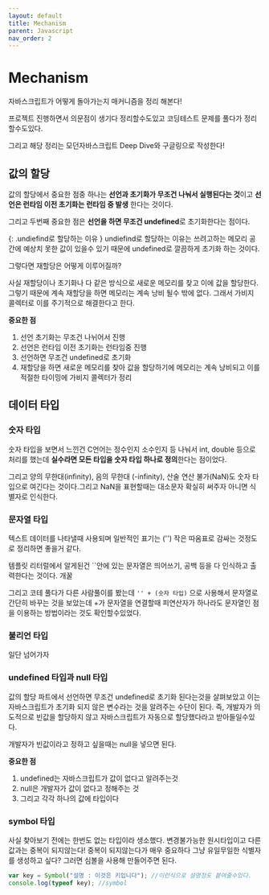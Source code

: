 ```yaml
---
layout: default
title: Mechanism
parent: Javascript
nav_order: 2
---
```


# Mechanism

자바스크립트가 어떻게 돌아가는지 매커니즘을 정리 해본다!

프로젝트 진행하면서 의문점이 생기다 정리할수도있고 코딩테스트 문제를 풀다가 정리할수도있다.

그리고 해당 정리는 모던자바스크립트 Deep Dive와 구글링으로 작성한다!

## 값의 할당

값의 할당에서 중요한 점중 하나는 **선언과 초기화가 무조건 나눠서 실행된다는 것**이고 **선언은 런타임 이전 초기화는 런타임 중 발생** 한다는 것이다.

그리고 두번째 중요한 점은 **선언을 하면 무조건 undefined**로 초기화한다는 점이다.

{: .undiefind로 할당하는 이유 }
undiefind로 할당하는 이유는 쓰려고하는 메모리 공간에 예상치 못한 값이 있을수 있기 때문에 undefined로 깔끔하게 초기화 하는 것이다.

그렇다면 재할당은 어떻게 이루어질까?

사실 재할당이나 초기화나 다 같은 방식으로 새로운 메모리를 찾고 이에 값을 할당한다. 그렇기 때문에 계속 재할당을 하면 메모리는 계속 낭비 될수 밖에 없다. 그래서 가비지 콜렉터로 이를 주기적으로 해결한다고 한다.

**중요한 점**

1. 선언 초기화는 무조건 나뉘어서 진행
2. 선언은 런타임 이전 초기화는 런타임중 진행
3. 선언하면 무조건 undefined로 초기화
4. 재할당을 하면 새로운 메모리를 찾아 값을 할당하기에 메모리는 계속 낭비되고 이를 적절한 타이밍에 가비지 콜렉터가 정리

## 데이터 타입

### 숫자 타입

숫자 타입을 보면서 느낀건 C언어는 정수인지 소수인지 등 나눠서 int, double 등으로 처리를 했는데 **실수라면 모든 타입을 숫자 타입 하나로 정의**한다는 점이었다.

그리고 양의 무한대(infinity), 음의 무한대 (-infinity), 산술 연산 불가(NaN)도 숫자 타입으로 여긴다는 것이다.그리고 NaN을 표현할때는 대소문자 확실히 써주자 아니면 식별자로 인식한다.

### 문자열 타입

텍스트 데이터를 나타낼때 사용되며 일반적인 표기는 ('') 작은 따옴표로 감싸는 것정도로 정리하면 좋을거 같다.

템플릿 리터럴에서 알게된건 ``안에 있는 문자열은 띄어쓰기, 공백 등을 다 인식하고 출력한다는 것이다. 개꿀

그리고 코테 풀다가 다른 사람풀이를 봤는데 `'' + (숫자 타입)` 으로 사용해서 문자열로 간단히 바꾸는 것을 보았는데 +가 문자열을 연결할때 피연산자가 하나라도 문자열인 점을 이용하는 방법이라는 것도 확인할수있었다.

### 불리언 타입

일단 넘어가자

### undefined 타입과 null 타입

값의 할당 파트에서 선언하면 무조건 undefined로 초기화 된다는것을 살펴보았고 이는 자바스크립트가 초기화 되지 않은 변수라는 것을 알려주는 수단이 된다. 즉, 개발자가 의도적으로 빈값을 할당하지 않고 자바스크립트가 자동으로 할당했다라고 받아들일수있다.

개발자가 빈값이라고 정하고 싶을때는 null을 넣으면 된다.

**중요한 점**

1. undefined는 자바스크립트가 값이 없다고 알려주는것
2. null은 개발자가 값이 없다고 정해주는 것
3. 그리고 각각 하나의 값에 타입이다

### symbol 타입

사실 찾아보기 전에는 한번도 없는 타입이라 생소했다. 변경불가능한 원시타입이고 다른 값과는 중복이 되지않는다! 중복이 되지않는다가 매우 중요하다 그냥 유일무일한 식별자를 생성하고 싶다? 그러면 심볼을 사용해 만들어주면 된다.

```js
var key = Symbol("설명 : 이것은 키입니다"); //이런식으로 설명정도 붙여줄수있다.
console.log(typeof key); //symbol
```
